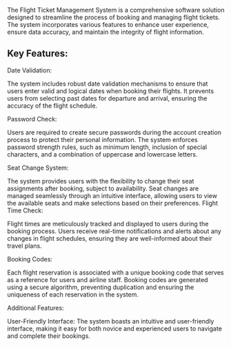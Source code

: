 The Flight Ticket Management System is a comprehensive software solution designed to streamline the process of booking and managing flight tickets. The system incorporates various features to enhance user experience, ensure data accuracy, and maintain the integrity of flight information.

## Key Features:

Date Validation:

The system includes robust date validation mechanisms to ensure that users enter valid and logical dates when booking their flights.
It prevents users from selecting past dates for departure and arrival, ensuring the accuracy of the flight schedule.

Password Check:

Users are required to create secure passwords during the account creation process to protect their personal information.
The system enforces password strength rules, such as minimum length, inclusion of special characters, and a combination of uppercase and lowercase letters.

Seat Change System:

The system provides users with the flexibility to change their seat assignments after booking, subject to availability.
Seat changes are managed seamlessly through an intuitive interface, allowing users to view the available seats and make selections based on their preferences.
Flight Time Check:

Flight times are meticulously tracked and displayed to users during the booking process.
Users receive real-time notifications and alerts about any changes in flight schedules, ensuring they are well-informed about their travel plans.

Booking Codes:

Each flight reservation is associated with a unique booking code that serves as a reference for users and airline staff.
Booking codes are generated using a secure algorithm, preventing duplication and ensuring the uniqueness of each reservation in the system.

Additional Features:

User-Friendly Interface:
The system boasts an intuitive and user-friendly interface, making it easy for both novice and experienced users to navigate and complete their bookings.

